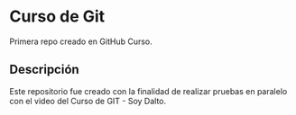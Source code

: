 # Curso de Git
Primera repo creado en GitHub Curso.

## Descripción
Este repositorio fue creado con la finalidad de realizar pruebas en paralelo con el video del Curso de GIT - Soy Dalto.
